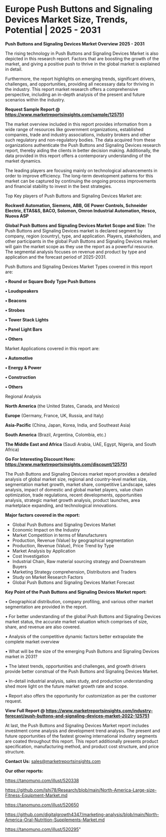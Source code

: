 # Europe Push Buttons and Signaling Devices Market Size, Trends, Potential | 2025 - 2031

<Strong> Push Buttons and Signaling Devices Market Overview 2025 - 2031</strong>

The rising technology in Push Buttons and Signaling Devices Market is also depicted in this research report. Factors that are boosting the growth of the market, and giving a positive push to thrive in the global market is explained in detail.

Furthermore, the report highlights on emerging trends, significant drivers, challenges, and opportunities, providing all necessary data for thriving in the industry. This report market research offers a comprehensive perspective, including an in-depth analysis of the present and future scenarios within the industry.

<strong>Request Sample Report @ <a href=https://www.marketreportsinsights.com/sample/125751>https://www.marketreportsinsights.com/sample/125751</a></strong>

The market overview included in this report provides information from a wide range of resources like government organizations, established companies, trade and industry associations, industry brokers and other such regulatory and non-regulatory bodies. The data acquired from these organizations authenticate the Push Buttons and Signaling Devices research report, thereby aiding the clients in better decision making. Additionally, the data provided in this report offers a contemporary understanding of the market dynamics.

The leading players are focusing mainly on technological advancements in order to improve efficiency. The long-term development patterns for this market can be captured by continuing the ongoing process improvements and financial stability to invest in the best strategies.

Top Key players of Push Buttons and Signaling Devices Market are:

<strong>Rockwell Automation, Siemens, ABB, GE Power Controls, Schneider Electric, ETAS&S, BACO, Solomon, Omron Industrial Automation, Hesco, Nuova ASP</strong>

<strong><b>Global Push Buttons and Signaling Devices Market Scope and Size:</b></strong>
The Push Buttons and Signaling Devices market is declared segment by company, region (country), type, and application. Players, stakeholders, and other participants in the global Push Buttons and Signaling Devices market will gain the market scope as they use the report as a powerful resource. The segmental analysis focuses on revenue and product by type and application and the forecast period of 2025-2031.

Push Buttons and Signaling Devices Market Types covered in this report are:

<strong>• Round or Square Body Type Push Buttons

• Loudspeakers

• Beacons

• Strobes

• Tower Stack Lights

• Panel Light Bars

• Others</strong>

Market Applications covered in this report are:

<strong>• Automotive

• Energy & Power

• Construction

• Others</strong> 

Regional Analysis

<strong>North America</strong> (the United States, Canada, and Mexico)

<strong>Europe</strong> (Germany, France, UK, Russia, and Italy)

<strong>Asia-Pacific</strong> (China, Japan, Korea, India, and Southeast Asia)

<strong>South America</strong> (Brazil, Argentina, Colombia, etc.)

<strong>The Middle East and Africa</strong> (Saudi Arabia, UAE, Egypt, Nigeria, and South Africa)

<strong>Go For Interesting Discount Here: <a href=https://www.marketreportsinsights.com/discount/125751>https://www.marketreportsinsights.com/discount/125751</a></strong>

The Push Buttons and Signaling Devices market report provides a detailed analysis of global market size, regional and country-level market size, segmentation market growth, market share, competitive Landscape, sales analysis, impact of domestic and global market players, value chain optimization, trade regulations, recent developments, opportunities analysis, strategic market growth analysis, product launches, area marketplace expanding, and technological innovations.

<strong><b>Major factors covered in the report:</b></strong>
<ul>
  <li>Global Push Buttons and Signaling Devices Market </li>
  <li>Economic Impact on the Industry</li>
  <li>Market Competition in terms of Manufacturers</li>
  <li>Production, Revenue (Value) by geographical segmentation</li>
  <li>Production, Revenue (Value), Price Trend by Type</li>
  <li>Market Analysis by Application</li>
  <li>Cost Investigation</li>
  <li>Industrial Chain, Raw material sourcing strategy and Downstream Buyers</li>
  <li>Marketing Strategy comprehension, Distributors and Traders</li>
  <li>Study on Market Research Factors</li>
  <li>Global Push Buttons and Signaling Devices Market Forecast</li>
</ul>

<strong><b>Key Point of the Push Buttons and Signaling Devices Market report:</b></strong>

• Geographical distribution, company profiling, and various other market segmentation are provided in the report.

• For better understanding of the global Push Buttons and Signaling Devices market status, the accurate market valuation which comprises of size, share, and revenue are also covered.

• Analysis of the competitive dynamic factors better extrapolate the complete market overview

• What will be the size of the emerging Push Buttons and Signaling Devices market in 2031?

• The latest trends, opportunities and challenges, and growth drivers provide better construal of the Push Buttons and Signaling Devices Market.

• In-detail industrial analysis, sales study, and production understanding shed more light on the future market growth rate and scope.

• Report also offers the opportunity for customization as per the customer request.

<strong><b>View Full Report @ <a href=https://www.marketreportsinsights.com/industry-forecast/push-buttons-and-signaling-devices-market-2022-125751>https://www.marketreportsinsights.com/industry-forecast/push-buttons-and-signaling-devices-market-2022-125751</a></b></strong>


At last, the Push Buttons and Signaling Devices Market report includes investment come analysis and development trend analysis. The present and future opportunities of the fastest growing international industry segments are coated throughout this report. This report additionally presents product specification, manufacturing method, and product cost structure, and price structure.

<strong>Contact Us:</strong>
sales@marketreportsinsights.com

<strong>Our other reports:</strong>

<a href=https://tanomuno.com/illust/520338>https://tanomuno.com/illust/520338</a>

<a href=https://github.com/Ishi78/Research/blob/main/North-America-Large-size-Fitness-Equipment-Market.md>https://github.com/Ishi78/Research/blob/main/North-America-Large-size-Fitness-Equipment-Market.md</a>

<a href=https://tanomuno.com/illust/520650>https://tanomuno.com/illust/520650</a>

<a href=https://github.com/digitalgrowth4347/marketing-analysis/blob/main/North-America-Oral-Nutrition-Supplements-Market.md>https://github.com/digitalgrowth4347/marketing-analysis/blob/main/North-America-Oral-Nutrition-Supplements-Market.md</a>

<a href=https://tanomuno.com/illust/520295>https://tanomuno.com/illust/520295</a>"
